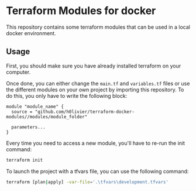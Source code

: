 # Terraform Modules for docker

This repository contains some terraform modules that can be used in a local docker environment. 

## Usage

First, you should make sure you have already installed terraform on your computer.

Once done, you can either change the `main.tf` and `variables.tf` files or use the different modules on your own project by importing this repository.
To do this, you only have to write the following block:

```hcl
module "module_name" {
  source = "github.com/h0livier/terraform-docker-modules//modules/module_folder"

  parameters...
}
```

Every time you need to access a new module, you'll have to re-run the init command:
```sh
terraform init
```

To launch the project with a tfvars file, you can use the following command:
```sh
terraform [plan|apply] -var-file='.\tfvars\development.tfvars'
```